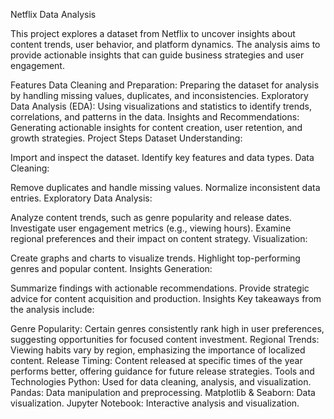 Netflix Data Analysis

This project explores a dataset from Netflix to uncover insights about content trends, user behavior, and platform dynamics. 
The analysis aims to provide actionable insights that can guide business strategies and user engagement.

Features
Data Cleaning and Preparation: Preparing the dataset for analysis by handling missing values, duplicates, and inconsistencies.
Exploratory Data Analysis (EDA): Using visualizations and statistics to identify trends, correlations, and patterns in the data.
Insights and Recommendations: Generating actionable insights for content creation, user retention, and growth strategies.
Project Steps
Dataset Understanding:

Import and inspect the dataset.
Identify key features and data types.
Data Cleaning:

Remove duplicates and handle missing values.
Normalize inconsistent data entries.
Exploratory Data Analysis:

Analyze content trends, such as genre popularity and release dates.
Investigate user engagement metrics (e.g., viewing hours).
Examine regional preferences and their impact on content strategy.
Visualization:

Create graphs and charts to visualize trends.
Highlight top-performing genres and popular content.
Insights Generation:

Summarize findings with actionable recommendations.
Provide strategic advice for content acquisition and production.
Insights
Key takeaways from the analysis include:

Genre Popularity: Certain genres consistently rank high in user preferences, suggesting opportunities for focused content investment.
Regional Trends: Viewing habits vary by region, emphasizing the importance of localized content.
Release Timing: Content released at specific times of the year performs better, offering guidance for future release strategies.
Tools and Technologies
Python: Used for data cleaning, analysis, and visualization.
Pandas: Data manipulation and preprocessing.
Matplotlib & Seaborn: Data visualization.
Jupyter Notebook: Interactive analysis and visualization.
